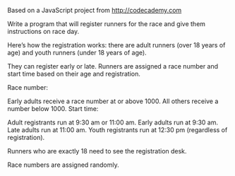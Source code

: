 Based on a JavaScript project from http://codecademy.com 

Write a program that will register runners for the race and give them instructions on race day.

Here’s how the registration works: there are adult runners (over 18 years of age) and youth runners (under 18 years of age). 

They can register early or late. Runners are assigned a race number and start time based on their age and registration.

Race number:

Early adults receive a race number at or above 1000.
All others receive a number below 1000.
Start time:

Adult registrants run at 9:30 am or 11:00 am.
Early adults run at 9:30 am.
Late adults run at 11:00 am.
Youth registrants run at 12:30 pm (regardless of registration).

Runners who are exactly 18 need to see the registration desk.

Race numbers are assigned randomly.



